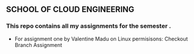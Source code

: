 ## SCHOOL OF CLOUD ENGINEERING 

### This repo contains all my assignments for the semester .

- For assignment one by Valentine Madu on Linux permisisons:
Checkout Branch Assignment
